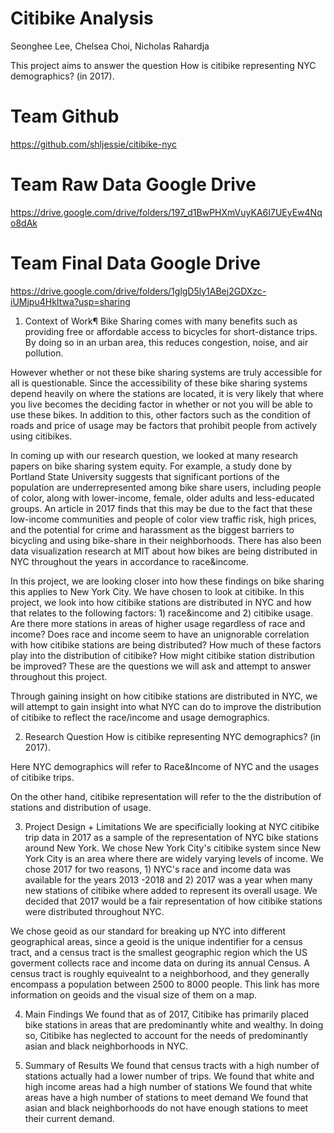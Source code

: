 # Citibike Analysis

Seonghee Lee, 
Chelsea Choi,
Nicholas Rahardja

This project aims to answer the question How is citibike representing NYC demographics? (in 2017).

# Team Github
https://github.com/shljessie/citibike-nyc
# Team Raw Data Google Drive
https://drive.google.com/drive/folders/197_d1BwPHXmVuyKA6I7UEyEw4Nqo8dAk
# Team Final Data Google Drive
https://drive.google.com/drive/folders/1glgD5ly1ABej2GDXzc-iUMjpu4HkItwa?usp=sharing

1. Context of Work¶
Bike Sharing comes with many benefits such as providing free or affordable access to bicycles for short-distance trips. By doing so in an urban area, this reduces congestion, noise, and air pollution.

However whether or not these bike sharing systems are truly accessible for all is questionable. Since the accessibility of these bike sharing systems depend heavily on where the stations are located, it is very likely that where you live becomes the deciding factor in whether or not you will be able to use these bikes. In addition to this, other factors such as the condition of roads and price of usage may be factors that prohibit people from actively using citibikes.

In coming up with our research question, we looked at many research papers on bike sharing system equity. For example, a study done by Portland State University suggests that significant portions of the population are underrepresented among bike share users, including people of color, along with lower-income, female, older adults and less-educated groups. An article in 2017 finds that this may be due to the fact that these low-income communities and people of color view traffic risk, high prices, and the potential for crime and harassment as the biggest barriers to bicycling and using bike-share in their neighborhoods. There has also been data visualization research at MIT about how bikes are being distributed in NYC throughout the years in accordance to race&income.

In this project, we are looking closer into how these findings on bike sharing this applies to New York City. We have chosen to look at citibike. In this project, we look into how citibike stations are distributed in NYC and how that relates to the following factors: 1) race&income and 2) citibike usage. Are there more stations in areas of higher usage regardless of race and income? Does race and income seem to have an unignorable correlation with how citibike stations are being distributed? How much of these factors play into the distribution of citibike? How might citibike station distribution be improved? These are the questions we will ask and attempt to answer throughout this project.

Through gaining insight on how citibike stations are distributed in NYC, we will attempt to gain insight into what NYC can do to improve the distribution of citibike to reflect the race/income and usage demographics.

2. Research Question
How is citibike representing NYC demographics? (in 2017).

Here NYC demographics will refer to Race&Income of NYC and the usages of citibike trips.

On the other hand, citibike representation will refer to the the distribution of stations and distribution of usage.

3. Project Design + Limitations
We are specificially looking at NYC citibike trip data in 2017 as a sample of the representation of NYC bike stations around New York. We chose New York City's citibike system since New York City is an area where there are widely varying levels of income. We chose 2017 for two reasons, 1) NYC's race and income data was available for the years 2013 -2018 and 2) 2017 was a year when many new stations of citibike where added to represent its overall usage. We decided that 2017 would be a fair representation of how citibike stations were distributed throughout NYC.

We chose geoid as our standard for breaking up NYC into different geographical areas, since a geoid is the unique indentifier for a census tract, and a census tract is the smallest geographic region which the US goverment collects race and income data on during its annual Census. A census tract is roughly equivealnt to a neighborhood, and they generally encompass a population between 2500 to 8000 people. This link has more information on geoids and the visual size of them on a map.

4. Main Findings
We found that as of 2017, Citibike has primarily placed bike stations in areas that are predominantly white and wealthy. In doing so, Citibike has neglected to account for the needs of predominantly asian and black neighborhoods in NYC.

5. Summary of Results
We found that census tracts with a high number of stations actually had a lower number of trips.
We found that white and high income areas had a high number of stations
We found that white areas have a high number of stations to meet demand
We found that asian and black neighborhoods do not have enough stations to meet their current demand.